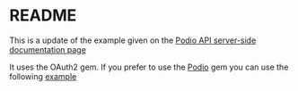 README
=========

This is a update of the example given on the [Podio API server-side documentation page](https://developers.podio.com/authentication/server_side)

It uses the OAuth2 gem. If you prefer to use the [Podio](https://github.com/podio/podio-rb) gem you can use the following [example]( https://github.com/podio/podio-rb/blob/c0dde3514fd8507dea13619928174e2a223f1fb8/examples/sinatra.rb)